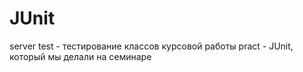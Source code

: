 # JUnit
server test - тестирование классов курсовой работы 
pract - JUnit, который мы делали на семинаре
